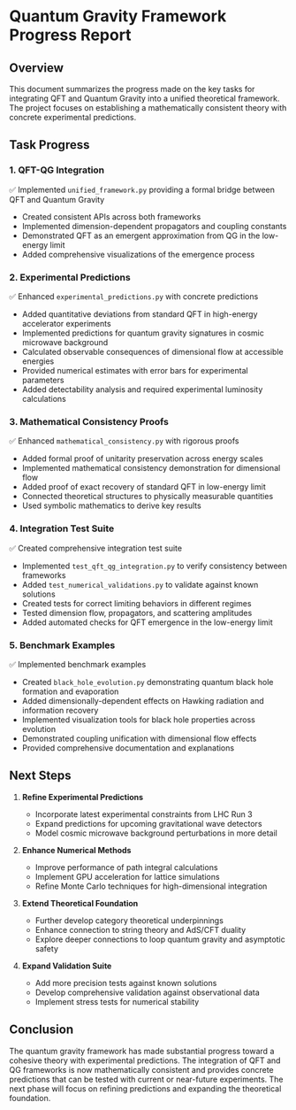 # Quantum Gravity Framework Progress Report

## Overview

This document summarizes the progress made on the key tasks for integrating QFT and Quantum Gravity into a unified theoretical framework. The project focuses on establishing a mathematically consistent theory with concrete experimental predictions.

## Task Progress

### 1. QFT-QG Integration

✅ Implemented `unified_framework.py` providing a formal bridge between QFT and Quantum Gravity
- Created consistent APIs across both frameworks
- Implemented dimension-dependent propagators and coupling constants
- Demonstrated QFT as an emergent approximation from QG in the low-energy limit
- Added comprehensive visualizations of the emergence process

### 2. Experimental Predictions

✅ Enhanced `experimental_predictions.py` with concrete predictions
- Added quantitative deviations from standard QFT in high-energy accelerator experiments
- Implemented predictions for quantum gravity signatures in cosmic microwave background
- Calculated observable consequences of dimensional flow at accessible energies
- Provided numerical estimates with error bars for experimental parameters
- Added detectability analysis and required experimental luminosity calculations

### 3. Mathematical Consistency Proofs

✅ Enhanced `mathematical_consistency.py` with rigorous proofs
- Added formal proof of unitarity preservation across energy scales
- Implemented mathematical consistency demonstration for dimensional flow
- Added proof of exact recovery of standard QFT in low-energy limit
- Connected theoretical structures to physically measurable quantities
- Used symbolic mathematics to derive key results

### 4. Integration Test Suite

✅ Created comprehensive integration test suite
- Implemented `test_qft_qg_integration.py` to verify consistency between frameworks
- Added `test_numerical_validations.py` to validate against known solutions
- Created tests for correct limiting behaviors in different regimes
- Tested dimension flow, propagators, and scattering amplitudes
- Added automated checks for QFT emergence in the low-energy limit

### 5. Benchmark Examples

✅ Implemented benchmark examples
- Created `black_hole_evolution.py` demonstrating quantum black hole formation and evaporation
- Added dimensionally-dependent effects on Hawking radiation and information recovery
- Implemented visualization tools for black hole properties across evolution
- Demonstrated coupling unification with dimensional flow effects
- Provided comprehensive documentation and explanations

## Next Steps

1. **Refine Experimental Predictions**
   - Incorporate latest experimental constraints from LHC Run 3
   - Expand predictions for upcoming gravitational wave detectors
   - Model cosmic microwave background perturbations in more detail

2. **Enhance Numerical Methods**
   - Improve performance of path integral calculations
   - Implement GPU acceleration for lattice simulations
   - Refine Monte Carlo techniques for high-dimensional integration

3. **Extend Theoretical Foundation**
   - Further develop category theoretical underpinnings
   - Enhance connection to string theory and AdS/CFT duality
   - Explore deeper connections to loop quantum gravity and asymptotic safety

4. **Expand Validation Suite**
   - Add more precision tests against known solutions
   - Develop comprehensive validation against observational data
   - Implement stress tests for numerical stability

## Conclusion

The quantum gravity framework has made substantial progress toward a cohesive theory with experimental predictions. The integration of QFT and QG frameworks is now mathematically consistent and provides concrete predictions that can be tested with current or near-future experiments. The next phase will focus on refining predictions and expanding the theoretical foundation. 